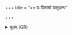 +++
title = "०५ यः पिशाचो यातुधानः"

+++
<details><summary>मूलम् (GR)</summary>

यः पिशाचो यातुधानः  
क्रव्याद् यो मा जिघांसति ।  
इन्द्रश् च तस्याग्निश् च  
मूर्धानं प्रति विध्यताम् ॥
</details>